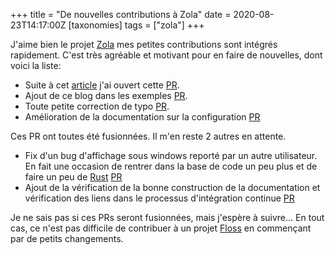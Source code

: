 +++
title = "De nouvelles contributions à Zola"
date = 2020-08-23T14:17:00Z
[taxonomies]
tags = ["zola"]
+++

J'aime bien le projet [Zola](@/blog/0020.md) mes petites contributions sont intégrés rapidement. C'est très agréable et motivant pour en faire de nouvelles, dont voici la liste:

* Suite à cet [article](@/blog/0030/index.md) j'ai ouvert cette [PR](https://github.com/getzola/zola/pull/1123).
* Ajout de ce blog dans les exemples [PR](https://github.com/getzola/zola/pull/1124).
* Toute petite correction de typo [PR](https://github.com/getzola/zola/pull/1125).
* Amélioration de la documentation sur la configuration [PR](https://github.com/getzola/zola/pull/1126)

Ces PR ont toutes été fusionnées. Il m'en reste 2 autres en attente.

* Fix d'un bug d'affichage sous windows reporté par un autre utilisateur. En fait une occasion de rentrer dans la base de code un peu plus et de faire un peu de [Rust](https://www.rust-lang.org/) [PR](https://github.com/getzola/zola/pull/1129)
* Ajout de la vérification de la bonne construction de la documentation et vérification des liens dans le processus d'intégration continue [PR](https://github.com/getzola/zola/pull/1145)

Je ne sais pas si ces PRs seront fusionnées, mais j'espère à suivre...
En tout cas, ce n'est pas difficile de contribuer à un projet [Floss](https://en.wikipedia.org/wiki/Free_and_open-source_software) en commençant par de petits changements.



